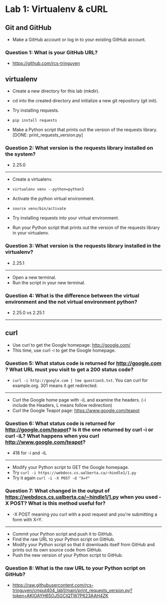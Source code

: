 # Lab 1: Virtualenv &amp; cURL

## Git and GitHub
- Make a GitHub account or log in to your existing GitHub account.

### Question 1: What is your GitHub URL?
- https://github.com/rcs-tringuyen

## virtualenv
- Create a new directory for this lab (mkdir).
- cd into the created directory and initialize a new git repository (git init).
- Try installing requests.
- `pip install requests`

- Make a Python script that prints out the version of the requests library. [DONE: print_requests_version.py]

### Question 2: What version is the requests library installed on the system?
- 2.25.0
----------------------------------------------
- Create a virtualenv.
- `virtualenv venv --python=python3`
- Activate the python virtual environment.
- `source venv/bin/activate`
- Try installing requests into your virtual environment.

- Run your Python script that prints out the version of the requests library in your virtualenv.

### Question 3: What version is the requests library installed in the virtualenv?
- 2.25.1

-----------------------------------------------
- Open a new terminal.
- Run the script in your new terminal.

### Question 4: What is the difference between the virtual environment and the not virtual environment python?
- 2.25.0 vs 2.25.1

-----------------------------------------------
## curl
- Use curl to get the Google homepage: http://google.com/
- This time, use curl -i to get the Google homepage.

### Question 5: What status code is returned for http://google.com ? What URL must you visit to get a 200 status code?
- `curl -i http://google.com | tee question5.txt`. You can curl for example.org. 301 means it get redirected.

-----------------------------------------------
- Curl the Google home page with -iL and examine the headers. (-i include the Headers, L means follow redirection)
- Curl the Google Teapot page: https://www.google.com/teapot

### Question 6: What status code is returned for http://google.com/teapot? Is it the one returned by curl -i or curl -iL? What happens when you curl http://www.google.com/teapot?
- 418 for -i and  -iL

-----------------------------------------------

- Modify your Python script to GET the Google homepage.
- Try `curl -i https://webdocs.cs.ualberta.ca/~hindle1/1.py`
- Try it again `curl -i -X POST -d "X=Y"`

### Question 7: What changed in the output of https://webdocs.cs.ualberta.ca/~hindle1/1.py when you used -X POST? What is this method useful for?
- -X POST meaning you curl with a post request and you're submitting a form with X=Y.

-----------------------------------------------
- Commit your Python script and push it to GitHub.
- Find the raw URL to your Python script on GitHub.
- Modify your Python script so that it downloads itself from GitHub and prints out its own source code from GitHub.
- Push the new version of your Python script to GitHub.

### Question 8: What is the raw URL to your Python script on GitHub?
- https://raw.githubusercontent.com/rcs-tringuyen/cmput404_lab1/main/print_requests_version.py?token=AKIOAYH65OJ5GCIQTW7P623AAH4ZK
